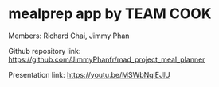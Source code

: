 # mealprep app by TEAM COOK
Members: Richard Chai, Jimmy Phan

Github repository link: https://github.com/JimmyPhanfr/mad_project_meal_planner

Presentation link: https://youtu.be/MSWbNqlEJlU 


